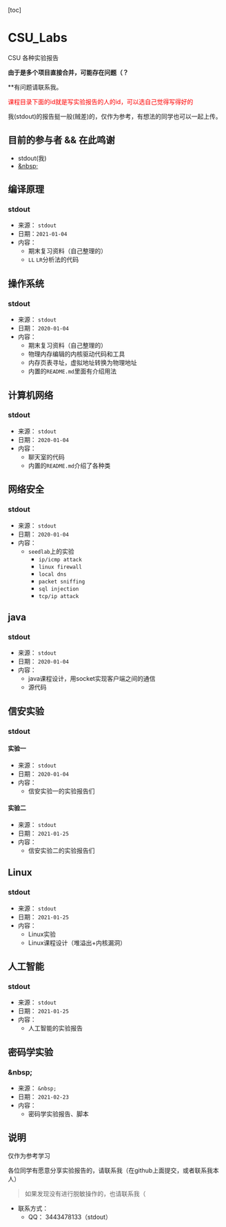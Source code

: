 [toc]



# CSU_Labs

 CSU 各种实验报告

**由于是多个项目直接合并，可能存在问题（？**

**有问题请联系我。

<font color='red'>课程目录下面的id就是写实验报告的人的id，可以选自己觉得写得好的</font>

我(stdout)的报告挺一般(贼差)的，仅作为参考，有想法的同学也可以一起上传。

## 目前的参与者 && 在此鸣谢

-   stdout(我)
-   [\&nbsp;](https://nbsps.github.io/)



## 编译原理

### stdout

-   来源： `stdout`
-   日期：`2021-01-04`
-   内容： 
    -   期末复习资料（自己整理的）
    -   `LL` `LR`分析法的代码



## 操作系统

### stdout

-   来源： `stdout`
-   日期： `2020-01-04`
-   内容： 
    -   期末复习资料（自己整理的）
    -   物理内存编辑的内核驱动代码和工具
    -   内存页表寻址，虚拟地址转换为物理地址
    -   内置的`README.md`里面有介绍用法



## 计算机网络

### stdout

-   来源： `stdout`
-   日期： `2020-01-04`
-   内容： 
    -   聊天室的代码
    -   内置的`README.md`介绍了各种类



## 网络安全

### stdout

-   来源： `stdout`
-   日期： `2020-01-04`
-   内容：
    -   `seedlab`上的实验
        -   `ip/icmp attack`
        -   `linux firewall`
        -   `local dns`
        -   `packet sniffing`
        -   `sql injection`
        -   `tcp/ip attack`



## java

### stdout

-   来源： `stdout`
-   日期： `2020-01-04`
-   内容： 
    -   java课程设计，用socket实现客户端之间的通信
    -   源代码



## 信安实验

### stdout

#### 实验一

-   来源： `stdout`
-   日期： `2020-01-04`
-   内容： 
    -   信安实验一的实验报告们



#### 实验二

-   来源： `stdout`
-   日期： `2021-01-25`
-   内容： 
    -   信安实验二的实验报告们



## Linux

### stdout

-   来源： `stdout`
-   日期： `2021-01-25`
-   内容： 
    -   Linux实验
    -   Linux课程设计（堆溢出+内核漏洞）



## 人工智能

### stdout

-   来源： `stdout`
-   日期： `2021-01-25`
-   内容： 
    -   人工智能的实验报告



## 密码学实验

### \&nbsp;

-   来源： `&nbsp;`
-   日期： `2021-02-23`
-   内容：
    -   密码学实验报告、脚本



## 说明

仅作为参考学习



各位同学有愿意分享实验报告的，请联系我（在github上面提交，或者联系我本人）

>   如果发现没有进行脱敏操作的，也请联系我（

-   联系方式： 
    -   QQ： 3443478133（stdout）

